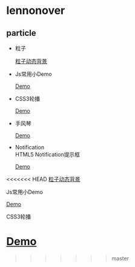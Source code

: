 # lennonover

## particle

- 粒子

	[粒子动态背景](https://lennonover.github.io/lennonover/particle/particle-bg.html)

- Js常用小Demo

	[Demo](https://lennonover.github.io/lennonover/other/index.html)

- CSS3轮播

	[Demo](https://lennonover.github.io/lennonover/slider/slider.html)

- 手风琴

    [Demo](https://lennonover.github.io/lennonover/animation/step.html)  

- Notification	
	HTML5 Notification提示框	

	[Demo](https://lennonover.github.io/lennonover/Notification/Notification.html)

<<<<<<< HEAD
[粒子动态背景](https://lennonover.github.io/lennonover/particle/particle-bg.html)

Js常用小Demo

[Demo](https://lennonover.github.io/lennonover/other/index.html)

CSS3轮播

[Demo](https://lennonover.github.io/lennonover/slider/slider.html)
=======
>>>>>>> master
